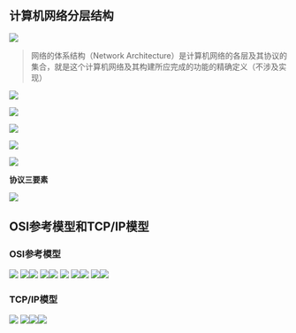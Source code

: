 
## 计算机网络分层结构

![](images/Pasted%20image%2020241011014854.png)

> 网络的体系结构（Network Architecture）是计算机网络的各层及其协议的集合，就是这个计算机网络及其构建所应完成的功能的精确定义（不涉及实现）

![](images/Pasted%20image%2020241011015506.png)

![](images/Pasted%20image%2020241011015610.png)

![](images/Pasted%20image%2020241011230009.png)

![](images/Pasted%20image%2020241011230429.png)
 
![](images/Pasted%20image%2020241011230654.png)

**协议三要素**

![](images/Pasted%20image%2020241011231750.png)

## OSI参考模型和TCP/IP模型

### OSI参考模型

![](images/Pasted%20image%2020241012000052.png)
![](images/Pasted%20image%2020241012000155.png)![](images/Pasted%20image%2020241012000302.png)
![](images/Pasted%20image%2020241012000449.png)![](images/Pasted%20image%2020241012000733.png)
![](images/Pasted%20image%2020241012001055.png)
![](images/Pasted%20image%2020241012001312.png)![](images/Pasted%20image%2020241012001427.png)
![](images/Pasted%20image%2020241012001702.png)![](images/Pasted%20image%2020241012001756.png)

### TCP/IP模型
 
![](images/Pasted%20image%2020241012001941.png)
![](images/Pasted%20image%2020241012002454.png)![](images/Pasted%20image%2020241012002824.png)![](images/Pasted%20image%2020241014075308.png)
